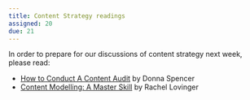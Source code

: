 ```yaml
---
title: Content Strategy readings
assigned: 20
due: 21
---
```


In order to prepare for our discussions of content strategy next week, please read:

- [How to Conduct A Content Audit](https://uxmastery.com/how-to-conduct-a-content-audit/) by Donna Spencer
- [Content Modelling: A Master Skill](https://alistapart.com/article/content-modelling-a-master-skill) by Rachel Lovinger
